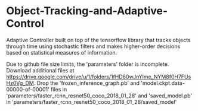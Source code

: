 # Object-Tracking-and-Adaptive-Control
Adaptive Controller built on top of the tensorflow library that tracks objects through time using stochastic filters and makes higher-order decisions based on statistical measures of information.



Due to github file size limits, the 'parameters' folder is incomplete. Download additional files at https://drive.google.com/drive/u/1/folders/1fHD60wJnYlme_NYM8f0H7FUsHz0Vg_DM. Drop the 'frozen_inference_graph.pb' and 'model.ckpt.data-00000-of-00001' files in 'parameters/faster_rcnn_resnet50_coco_2018_01_28' and 'saved_model.pb' in 'parameters/faster_rcnn_resnet50_coco_2018_01_28/saved_model'
